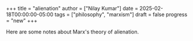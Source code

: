 +++
title = "alienation"
author = ["Nilay Kumar"]
date = 2025-02-18T00:00:00-05:00
tags = ["philosophy", "marxism"]
draft = false
progress = "new"
+++

Here are some notes about Marx's theory of alienation.
